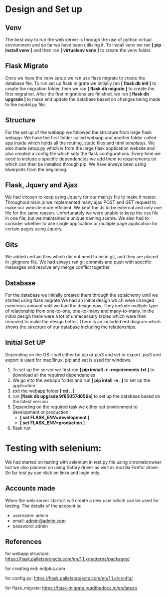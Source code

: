 # Design and Set up

## Venv
The best way to run the web server is through the use of python virtual environment and so
far we have been utilising it. To install venv we ran **[ pip install venv ]** and then ran **[ virtualenv venv ]** to create the venv folder.

## Flask Migrate
Once we have the venv setup we ran use flask migrate to create the database file.
To run set up flask migrate we initially ran **[ flask db init ]** to create the migration folder, then
we ran **[ flask db migrate ]** to create the first migration. After the first migrations are finished, we
ran **[ flask db upgrade ]** to make and update the database based on changes being made to the model.py file.

## Structure
For the set up of the webapp we followed the structure from large flask webapp. We have the first folder
called webapp and another folder called app inside which holds all the routing, static files and html templates.
We also made setup.py which is from the large flask application website and also created a config file which sets the flask configurations.
Every time we need to include a specific dependencies we add them to requirements.txt which can then be installed through pip.
We have always been using bluerpints from the beginning.

## Flask, Jquery and Ajax 
We had chosen to keep using Jquery for our main.js file to make it neater. Throughout main.js we implemented many ajax POST and GET request
to make our website more efficient. We kept the Js to be external and only one file for the same reason. Unfortunately we were unable to keep the css
file in one file, but we maintained a unique naming sceme. We also had to consider whether to use single application or multiple page 
application for certain pages using Jquery.

## Gits
We added certain files which did not need to be in git, and they are placed in .gitignore file.
We had always ran git commits and push with specific messages and resolve any merge conflict together.

## Database
For the database we initially created them through the sqlalchemy until we started using flask migrate
We had an initial design which were changed numerous amount until we had the design now. They include multiple type of relationship
from one-to-one, one-to-many and many-to-many. In the initial design there were a lot of unnecessary tables which were then removed to 
make the design better. There is an included erd diagram which shows the structure of our database including the relationships.

## Initial Set UP
Depending on the OS it will either be pip or pip3 and set or export. 
pip3 and export is used for mac/linux.
pip and set is used for windows.

1. To set up the server we first run **[ pip install -r -requirements.txt ]** to download all the required dependencies
2. We go into the webapp folder and run **[ pip intall -e . ]** to set up the application
3. exit the webapp folder **[ cd .. ]**
4. run **[flask db upgrade 9f85057d656a]** to set up the database based on the latest version
5. Depending on the required task we either set environment to development or production:
    * **[ set FLASK_ENV=development ]**
    * **[ set FLASK_ENV=production ]**
6. flask run

# Testing with selenium:

We had started on testing with selenium in test.py file using chromebrowser but we also planned on using Safary driver as well as mozilla Firefor driver.
So far test.py can click on links and login only.

## Accounts made

When the web server starts it will create a new user which can be used for testing.
The details of the account is:
* username: admin
* email: admin@admin.com
* password: admin

## References
for webapp structure: https://flask.palletsprojects.com/en/1.1.x/patterns/packages/

for creating erd: erdplus.com

for config.py: https://flask.palletsprojects.com/en/1.1.x/config/

for flask_migrate: https://flask-migrate.readthedocs.io/en/latest/

